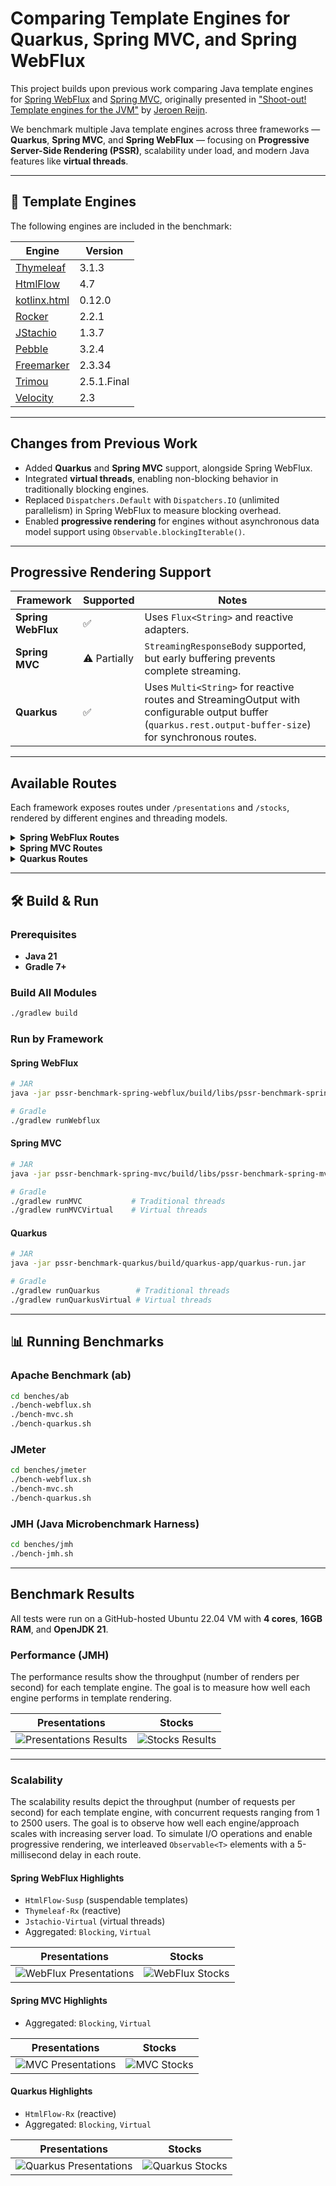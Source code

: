 
# Comparing Template Engines for Quarkus, Spring MVC, and Spring WebFlux

This project builds upon previous work comparing Java template engines for [Spring WebFlux](https://github.com/xmlet/spring-webflux-comparing-template-engines) and [Spring MVC](https://github.com/jreijn/spring-comparing-template-engines), originally presented in ["Shoot-out! Template engines for the JVM"](https://www.slideshare.net/slideshow/comparing-templateenginesjvm/27994062) by [Jeroen Reijn](https://github.com/jreijn).

We benchmark multiple Java template engines across three frameworks — **Quarkus**, **Spring MVC**, and **Spring WebFlux** — focusing on **Progressive Server-Side Rendering (PSSR)**, scalability under load, and modern Java features like **virtual threads**.

---

## 🔧 Template Engines

The following engines are included in the benchmark:

| Engine                                                 | Version     |
|--------------------------------------------------------|-------------|
| [Thymeleaf](https://www.thymeleaf.org/)                | 3.1.3       |
| [HtmlFlow](https://htmlflow.org/)                      | 4.7         |
| [kotlinx.html](https://github.com/Kotlin/kotlinx.html) | 0.12.0      |
| [Rocker](https://github.com/fizzed/rocker)             | 2.2.1       |
| [JStachio](https://jstach.io/jstachio/)                | 1.3.7       |
| [Pebble](https://pebbletemplates.io/)                  | 3.2.4       |
| [Freemarker](https://freemarker.apache.org/)           | 2.3.34      |
| [Trimou](https://github.com/trimou/trimou)             | 2.5.1.Final |
| [Velocity](https://velocity.apache.org/)               | 2.3         |

---

## Changes from Previous Work

- Added **Quarkus** and **Spring MVC** support, alongside Spring WebFlux.
- Integrated **virtual threads**, enabling non-blocking behavior in traditionally blocking engines.
- Replaced `Dispatchers.Default` with `Dispatchers.IO` (unlimited parallelism) in Spring WebFlux to measure blocking overhead.
- Enabled **progressive rendering** for engines without asynchronous data model support using `Observable.blockingIterable()`.

---

## Progressive Rendering Support

| Framework          | Supported    | Notes                                                                                                                                                    |
|--------------------|--------------|----------------------------------------------------------------------------------------------------------------------------------------------------------|
| **Spring WebFlux** | ✅            | Uses `Flux<String>` and reactive adapters.                                                                                                               |
| **Spring MVC**     | ⚠️ Partially | `StreamingResponseBody` supported, but early buffering prevents complete streaming.                                                                      |
| **Quarkus**        | ✅            | Uses `Multi<String>` for reactive routes and StreamingOutput with configurable output buffer (`quarkus.rest.output-buffer-size`) for synchronous routes. |

---

## Available Routes

Each framework exposes routes under `/presentations` and `/stocks`, rendered by different engines and threading models.

<details>
<summary><strong> Spring WebFlux Routes</strong></summary>

- **Thymeleaf**: async, sync, virtual
- **HtmlFlow**: async (callback), suspending, sync, virtual
- **kotlinx.html**: async (malformed), sync, virtual
- **Rocker, JStachio, Pebble, Freemarker, Trimou, Velocity**: sync, virtual

</details>

<details>
<summary><strong> Spring MVC Routes</strong></summary>

All routes are **blocking**, with optional support for **virtual threads**:

- Engines: Thymeleaf, HtmlFlow, kotlinx.html, Rocker, JStachio, Pebble, Freemarker, Trimou, Velocity

</details>

<details>
<summary><strong> Quarkus Routes</strong></summary>

All engines support **blocking**, and HtmlFlow also supports **reactive** mode:

- `/presentations/reactive/htmlFlow`
- `/stocks/reactive/htmlFlow`

</details>

---

## 🛠 Build & Run

### Prerequisites

- **Java 21**
- **Gradle 7+**

### Build All Modules

```bash
./gradlew build
```

### Run by Framework

#### Spring WebFlux

```bash
# JAR
java -jar pssr-benchmark-spring-webflux/build/libs/pssr-benchmark-spring-webflux-1.0-SNAPSHOT.jar

# Gradle
./gradlew runWebflux
```

#### Spring MVC

```bash
# JAR
java -jar pssr-benchmark-spring-mvc/build/libs/pssr-benchmark-spring-mvc-1.0-SNAPSHOT.jar

# Gradle
./gradlew runMVC           # Traditional threads
./gradlew runMVCVirtual    # Virtual threads
```

#### Quarkus

```bash
# JAR
java -jar pssr-benchmark-quarkus/build/quarkus-app/quarkus-run.jar

# Gradle
./gradlew runQuarkus        # Traditional threads
./gradlew runQuarkusVirtual # Virtual threads
```

---

## 📊 Running Benchmarks

### Apache Benchmark (ab)

```bash
cd benches/ab
./bench-webflux.sh
./bench-mvc.sh
./bench-quarkus.sh
```

### JMeter

```bash
cd benches/jmeter
./bench-webflux.sh
./bench-mvc.sh
./bench-quarkus.sh
```

### JMH (Java Microbenchmark Harness)

```bash
cd benches/jmh
./bench-jmh.sh
```

---

## Benchmark Results

All tests were run on a GitHub-hosted Ubuntu 22.04 VM with **4 cores**, **16GB RAM**, and **OpenJDK 21**.

### Performance (JMH)

The performance results show the throughput (number of renders per second) for each template engine. The goal
is to measure how well each engine performs in template rendering.

| Presentations                                                      | Stocks                                               |
|--------------------------------------------------------------------|------------------------------------------------------|
| ![Presentations Results](docs/plots/jmh_results_presentations.png) | ![Stocks Results](docs/plots/jmh_results_stocks.png) |

---

### Scalability

The scalability results depict the throughput (number of requests per second) for each template engine,
with concurrent requests ranging from 1 to 2500 users. The goal is to observe how well each engine/approach scales with increasing
server load. To simulate I/O operations and enable progressive rendering, we interleaved `Observable<T>` elements with
a 5-millisecond delay in each route.

#### Spring WebFlux Highlights

- `HtmlFlow-Susp` (suspendable templates)
- `Thymeleaf-Rx` (reactive)
- `Jstachio-Virtual` (virtual threads)
- Aggregated: `Blocking`, `Virtual`

| Presentations                                                  | Stocks                                           |
|----------------------------------------------------------------|--------------------------------------------------|
| ![WebFlux Presentations](docs/plots/presentations-webflux.png) | ![WebFlux Stocks](docs/plots/stocks-webflux.png) |

#### Spring MVC Highlights

- Aggregated: `Blocking`, `Virtual`

| Presentations                                          | Stocks                                   |
|--------------------------------------------------------|------------------------------------------|
| ![MVC Presentations](docs/plots/presentations-mvc.png) | ![MVC Stocks](docs/plots/stocks-mvc.png) |

#### Quarkus Highlights

- `HtmlFlow-Rx` (reactive)
- Aggregated: `Blocking`, `Virtual`

| Presentations                                                  | Stocks                                           |
|----------------------------------------------------------------|--------------------------------------------------|
| ![Quarkus Presentations](docs/plots/presentations-quarkus.png) | ![Quarkus Stocks](docs/plots/stocks-quarkus.png) |
